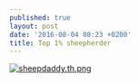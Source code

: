 ```yaml
---
published: true
layout: post
date: '2016-08-04 08:23 +0200'
title: Top 1% sheepherder
---
```

[![sheepdaddy.th.png](https://scrot.moe/images/2016/08/04/sheepdaddy.th.png)](https://scrot.moe/image/HksX)
